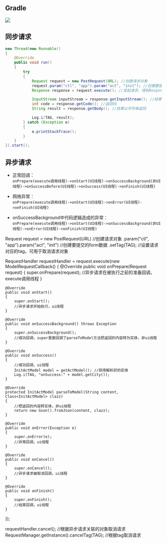 ## Gradle
[![](https://jitpack.io/v/zj565061763/http.svg)](https://jitpack.io/#zj565061763/http)

## 同步请求
```java
new Thread(new Runnable()
{
    @Override
    public void run()
    {
        try
        {
            Request request = new PostRequest(URL); //创建请求对象
            request.param("ctl", "app").param("act", "init"); //创建要提交的form数据
            Response response = request.execute(); //发起请求，得到Response对象

            InputStream inputStream = response.getInputStream(); //结果以输入流返回
            int code = response.getCode(); //返回码
            String result = response.getBody(); //结果以字符串返回

            Log.i(TAG, result);
        } catch (Exception e)
        {
            e.printStackTrace();
        }
    }
}).start();
```

## 异步请求

* 正常回调：<br>
`onPrepare(execute调用线程)->onStart(UI线程)->onSuccessBackground(非UI线程)->onSuccessBefore(UI线程)->onSuccess(UI线程)->onFinish(UI线程)`

* 网络异常：<br>
`onPrepare(execute调用线程)->onStart(UI线程)->onError(UI线程)->onFinish(UI线程)`

* onSuccessBackground中代码逻辑造成的异常：<br>
`onPrepare(execute调用线程)->onStart(UI线程)->onSuccessBackground(非UI线程)->onError(UI线程)->onFinish(UI线程)`

Request request = new PostRequest(URL) //创建请求对象
        .param("ctl", "app").param("act", "init") //创建要提交的form数据
        .setTag(TAG); //设置请求对应的tag，可用于取消请求对象

RequestHandler requestHandler = request.execute(new ModelRequestCallback<InitActModel>()
{
    @Override
    public void onPrepare(Request request)
    {
        super.onPrepare(request);
        //异步请求在被执行之前的准备回调，execute调用线程
    }

    @Override
    public void onStart()
    {
        super.onStart();
        //异步请求开始执行，ui线程
    }

    @Override
    public void onSuccessBackground() throws Exception
    {
        super.onSuccessBackground();
        //成功回调，super里面回调了parseToModel方法把返回的内容转为实体，非ui线程
    }

    @Override
    public void onSuccess()
    {
        //成功回调，ui线程
        InitActModel model = getActModel(); //获得解析好的实体
        Log.i(TAG, "onSuccess:" + model.getCity());
    }

    @Override
    protected InitActModel parseToModel(String content, Class<InitActModel> clazz)
    {
        //把返回的内容转实体，非ui线程
        return new Gson().fromJson(content, clazz);
    }

    @Override
    public void onError(Exception e)
    {
        super.onError(e);
        //异常回调，ui线程
    }

    @Override
    public void onCancel()
    {
        super.onCancel();
        //异步请求被取消回调，ui线程
    }

    @Override
    public void onFinish()
    {
        super.onFinish();
        //结束回调，ui线程
    }
});

requestHandler.cancel(); //根据异步请求关联的对象取消请求
RequestManager.getInstance().cancelTag(TAG); //根据tag取消请求
